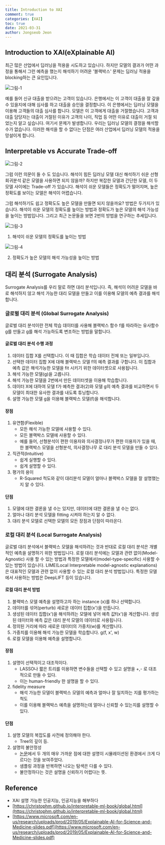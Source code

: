 ```yaml
---
title: Introduction to XAI
comment: true
categories: [XAI]
toc: true
date: 2021-03-31
author: Jongseob Jeon
---
```



## Introduction to XAI(eXplainable AI)

최근 많은 산업에서 딥러닝을 적용을 시도하고 있습니다. 하지만 모델의 결과가 어떤 과정을 통해서 그런 예측을 했는지 해석하기 어려운 '블랙박스' 문제는 딥러닝 적용을 blocking하는 큰 요인입니다.

![그림-1](/imgs/xai/xai-1.png)

예를 들어 신규 대출을 받으려는 고객이 있습니다. 은행에서는 이 고객이 대출을 잘 갚을 수 있을지에 대해 심사를 하고 대출을 승인을 결정합니다. 이 은행에서는 딥러닝 모델을 이용해 고객들의 대출 심사를 합니다. 모델은 이 고객에게 대출을 거절했습니다. 고객과 대출 담당자는 대출이 거절된 이유가 고객의 나이, 직업 등 어떤 이유로 대출이 거절 되었는지 알고 싶습니다. 여기서 문제가 발생합니다. 우리는 딥러닝 모델의 결정을 해석할 수가 없습니다. 이러한 해석을 할 수 없다는 단점은 여러 산업에서 딥러닝 모델의 적용을 망설이게 합니다.

## Interpretable vs Accurate Trade-off
![그림-2](/imgs/xai/xai-2.png)

그럼 이런 의문이 들 수 도 있습니다. 해석이 힘든 딥러닝 모델 대신 해석하기 쉬운 선형회귀분석 같은 모델을 사용하면 되지 않을까? 하지만 복잡한 모델과 간단한 모델, 이  두 모델 사이에는 Trade-off 가 있습니다. 해석이 쉬운 모델들은 정확도가 떨어지며, 높은 정확도를 보이는 모델은 해석이 어렵습니다. 

그럼 해석하기도 쉽고 정확도도 높은 모델을 만들면 되지 않을까요? 방법은 두가지가 있습니다. 해석이 쉬운 모델의 정확도를 높이는 방법과 정확도가 높은 모델의 해석 가능성을 높이는 방법입니다. 그리고 최근 논문들을 보면 2번의 방법을 연구하는 추세입니다.

![그림-3](/imgs/xai/xai-3.png)

1. 해석이 쉬운 모델의 정확도를 높이는 방법

![그림-4](/imgs/xai/xai-4.png)

2. 정확도가 높은 모델의 해석 가능성을 높이는 방법

## 대리 분석 (Surrogate Analysis)
Surrogate Analysis를 우리 말로 하면 대리 분석입니다. 즉, 해석이 어려운 모델을 바로 해석하지 않고 해석 가능한 대리 모델을 만들고 이를 이용해 모델의 예측 결과를 해석합니다.

### 글로벌 대리 분석 (Global Surrogate Analysis)
글로벌 대리 분석이란 전체 학습 데이터를 사용해 블랙박스 함수 f를 따라하는 유사함수 g를 만들고 g를 해석 가능하도록 변조하는 방법을 말합니다.

#### 글로벌 대리 분석 수행 과정
1. 데이터 집합 X를 선택합니다. 이 때 집합은 학습 데이터 전체 또는 일부입니다.
2. 선택한 데이터 집합 X에 대해 블랙박스 모델 f의 예측 결과를 구합니다. 이 집합과 예측 값은 해석가능한 모델을 fit 시키기 위한 데이터셋으로 사용됩니다.
3. 해석 가능한 모델(g)을 고릅니다. 
4. 해석 가능한 모델을 2번에서 만든 데이터셋을 이용해 학습합니다.
5. 데이터 X에 대하여 모델 f가 예측한 결과(2)와 모델 g의 예측 결과를 비교하면서 두 모델이 최대한 유사한 결과를 내도록 튜닝합니다.
6. 설명 가능한 모델 g을 이용해 블랙박스 모델(f)을 해석합니다.


#### 장점
1. 유연함(Flexible)
    - 모든 해석 가능한 모델에 사용할 수 있다.
    - 모든 블랙박스 모델에 사용할 수 있다.
    - 예를 들어, 선형분석이 편한 이용자와 의사결정나무가 편한 이용자가 있을 때, 한 블랙박스 모델을 선형분석, 의사결정나무 로 대리 분석 모델을 만들 수 있다.
2. 직관적(Intuitive)
    - 쉽게 실행할 수 있다.
    - 쉽게 설명할 수 있다.
3. 평가의 용이
    - R-Squared 척도와 같이 대리분석 모델이 얼마나 블랙박스 모델을 잘 설명했는지 알 수 있다.

#### 단점
1. 모델에 대한 결론을 낼 수는 있지만, 데이터에 대한 결론을 낼 수는 없다.
2. 얼마나 대리 분석 모델을 fitting 시켜야 하는지 알 수 없다.
3. 대리 분석 모델로 선택한 모델의 모든 장점과 단점이 따라온다.

### 로컬 대리 분석 (Local Surrogate Analysis)
글로벌 대리 분석에서 블랙박스 모델을 해석하려는 것과 반대로 로컬 대리 분석은 개별적인 예측을 설명하기 위한 방법입니다. 로컬 대리 분석에는 모델과 관련 없이(Model-Agnostic) 사용 할 수 있는 방법과 특정한 모델에서(model-type-specific) 사용할 수 있는 방법이 있습니다. LIME(Local Interpretable model-agnostic explanations)은 대표적인 모델과 관련 없이 사용할 수 있는 로컬 대리 분석 방법입니다. 특정한 모델에서 사용하는 방법은 DeepLIFT 등이 있습니다.

#### 로컬 대리 분석 방법
1. 블랙박스 모델 예측을 설명하고자 하는 instance (x)를 하나 선택합니다.
2. 데이터를 섞어(perturb) 새로운 데이터 집합(x')을  만듭니다.
3. 생성된 데이터 집합(x')을 해석하려는 모델에 넣어 예측 값f(x')을 계산합니다. 생성된 데이터와 예측 값은 대리 분석 모델의 데이터로 사용됩니다.
4. 정의된 거리에 따라 새로운 데이터의 가중치(w)를 계산합니다.
5. 가중치를 이용해 해석 가능한 모델을 학습합니다. g(f, x', w)
6. 로컬 모델을 이용해 예측을 설명합니다.

#### 장점

1. 설명이 선택적이고 대조적이다.
    - LASSO나 짧은 트리를 이용하면 변수들을 선택할 수 있고 설명을 +,- 로 대조적으로 만들 수 있다.
    - 이는 human-friendly 한 설명을 할 수 있다.
2. fidelity measure
    - 해석 가능한 모델이 블랙박스 모델의 예측과 얼마나 잘 일치하는 지를 평가하는 척도
    - 이를 이용해 블랙박스 예측을 설명하는데 얼마나 신뢰할 수 있는지를 설명할 수 있다.

#### 단점
1. 설명 모델의 복잡도를 사전에 정의해야 한다.
    - Tree의 깊이 등.
2. 설명의 불안정성
    - [논문](https://arxiv.org/pdf/1806.08049.pdf)에서 두 개의 매우 가까운 점에 대한 설명이 시뮬레이션된 환경에서 크게 다르다는 것을 보여주었다.
    - 샘플링 과정을 반복하면 나오는 탐색은 다를 수 있다.
    - 불안정하다는 것은 설명을 신뢰하기 어렵다는 뜻.

## Reference
- XAI 설명 가능한 인공지능, 인공지능을 해부하다
- [https://christophm.github.io/interpretable-ml-book/global.html](https://christophm.github.io/interpretable-ml-book/global.html)
- [https://www.microsoft.com/en-us/research/uploads/prod/2019/05/Explainable-AI-for-Science-and-Medicine-slides.pdf](https://www.microsoft.com/en-us/research/uploads/prod/2019/05/Explainable-AI-for-Science-and-Medicine-slides.pdf)